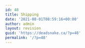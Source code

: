 ```yaml
---
id: 48
title: Shipping
date: '2021-08-01T08:59:16+00:00'
author: admin
layout: revision
guid: 'https://deadsnake.ca/?p=48'
permalink: '/?p=48'
---
```


